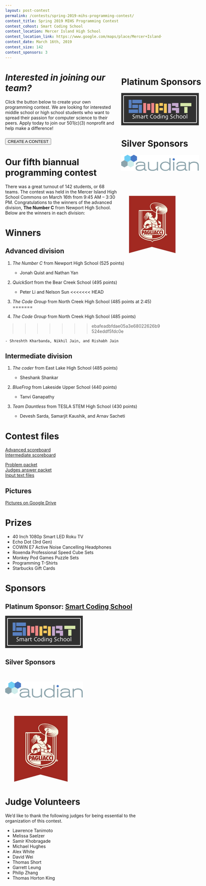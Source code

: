 ```yaml
---
layout: post-contest
permalink: /contests/spring-2019-mihs-programming-contest/
contest_title: Spring 2019 MIHS Programming Contest
contest_cohost: Smart Coding School
contest_location: Mercer Island High School
contest_location_link: https://www.google.com/maps/place/Mercer+Island+High+School/@47.5719538,-122.2202913,17z/data=!4m12!1m6!3m5!1s0x54906bdae7961a9d:0x6e6caf34f523feb!2sMercer+Island+High+School!8m2!3d47.5719538!4d-122.2181026!3m4!1s0x54906bdae7961a9d:0x6e6caf34f523feb!8m2!3d47.5719538!4d-122.2181026
contest_date: March 16th, 2019
contest_size: 142
contest_sponsors: 3
---
```


<div style="float: right; margin-right: -140px; margin-left: 10px; text-align: center;">
  <h1 style="text-align: left;"><b>Platinum Sponsors</b></h1>
  <a href="http://www.smartcodingschool.com/"><img src="/assets/images/sponsor_smartcodingschool.png" alt="Smart Coding School" style="width: 250px; margin-right: 20px; text-align: left;"></a>
  <h1 style="text-align: left;"><b>Silver Sponsors</b></h1>
  <a href="http://www.audian.com/"><img src="/assets/images/sponsor_audian.png" alt="Audian" style="width: 250px; margin-bottom: 70px; margin-right: 20px; display block;"></a>
  <a href="https://pagliacci.com"><img src="/assets/images/sponsor_pagliacci.jpg" alt="Pagliacci" style="width: 200px; margin-right: 20px; display: block;"></a>
</div>

# _Interested in joining our team?_

Click the button below to create your own programming contest. We are looking for interested middle school or high school students who want to spread their passion for computer science to their peers. Apply today to join our 501(c)(3) nonprofit and help make a difference!

<a href = "/contests/create"><button class = "contests-header-section-button" style="margin-top:10px">CREATE A CONTEST</button></a>

# Our fifth biannual programming contest

There was a great turnout of 142 students, or 68 teams. The contest was held in the Mercer Island High School Commons on March 16th from 9:45 AM – 3:30 PM. Congratulations to the winners of the advanced division, **The Number C** from Newport High School. Below are the winners in each division:

# Winners

## Advanced division

1. _The Number C_  from Newport High School (525 points)

    - Jonah Quist and Nathan Yan
2. _QuickSort_  from the Bear Creek School (495 points)

    - Peter Li and Nelson Sun
<<<<<<< HEAD
3. _The Code Group_  from North Creek High School (485 points at 2:45)
=======
3. _The Code Group_  from North Creek High School (485 points)
>>>>>>> ebafeadbfdae05a3e68022626b9524eddf5fdc0e

    - Shreshth Kharbanda, Nikhil Jain, and Rishabh Jain

## Intermediate division

1. _The coder_  from East Lake High School (485 points)

    - Sheshank Shankar
2. _BlueFrog_  from Lakeside Upper School (440 points)

    - Tanvi Ganapathy
3. _Team Dauntless_  from TESLA STEM High School (430 points)

    - Devesh Sarda, Samarjit Kaushik, and Arnav Sacheti

# Contest files

[Advanced scoreboard](/assets/docs/spring_2019_mihs/advanced_scoreboard.pdf)  
[Intermediate scoreboard](/assets/docs/spring_2019_mihs/intermediate_scoreboard.pdf)

[Problem packet](/assets/docs/spring_2019_mihs/problem_set.pdf)  
[Judges answer packet](/assets/docs/spring_2019_mihs/judges_data.pdf)  
[Input text files](/assets/docs/spring_2019_mihs/inputs_outputs.zip)

## Pictures

[Pictures on Google Drive](https://drive.google.com/drive/folders/1cml07kE-k2gf1tTHhHN86opLBpb-2GRC)

# Prizes

- 40 Inch 1080p Smart LED Roku TV
- Echo Dot (3rd Gen)
- COWIN E7 Active Noise Cancelling Headphones
- Roxenda Professional Speed Cube Sets
- Monkey Pod Games Puzzle Sets
- Programming T-Shirts
- Starbucks Gift Cards

# Sponsors

## **Platinum Sponsor:** <a href="http://www.smartcodingschool.com/">Smart Coding School</a>

<a href="http://www.smartcodingschool.com/"><img src="/assets/images/sponsor_smartcodingschool.png" alt="Smart Coding School" style="width: 250px; margin-right: 20px;"></a>

## **Silver Sponsors**

<a href="http://www.audian.com/"><img src="/assets/images/sponsor_audian.png" alt="Audian" style="width: 250px; margin-top: 50px; margin-bottom: 50px; display: block;"></a>
<a href="https://pagliacci.com"><img src="/assets/images/sponsor_pagliacci.jpg" alt="Pagliacci" style="width: 230px; margin-right: 20px; display: block;"></a>

# Judge Volunteers

We’d like to thank the following judges for being essential to the organization of this contest.

- Lawrence Tanimoto
- Melissa Saelzer
- Samir Khobragade
- Michael Hughes
- Alex White
- David Wei
- Thomas Short
- Garrett Leung
- Philip Zhang
- Thomas Horton King